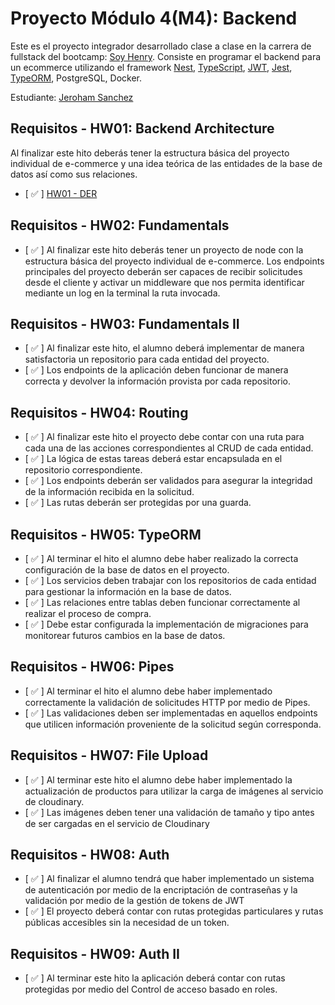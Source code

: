 # Proyecto Módulo 4(M4): Backend

Este es el proyecto integrador desarrollado clase a clase en la carrera de fullstack del bootcamp: [Soy Henry](https://www.soyhenry.com/webfullstack). Consiste en programar el backend para un ecommerce utilizando el framework [Nest](https://github.com/nestjs/nest), [TypeScript](https://www.typescriptlang.org/), [JWT](https://jwt.io/), [Jest](https://jestjs.io/), [TypeORM](https://typeorm.io/), PostgreSQL, Docker.

Estudiante: [Jeroham Sanchez](https://github.com/lordjnux)

## Requisitos - HW01: Backend Architecture

Al finalizar este hito deberás tener la estructura básica del proyecto individual de e-commerce y una idea teórica de las entidades de la base de datos así como sus relaciones.

- [ :white_check_mark: ] [HW01 - DER](./HW01-DER-SOLUTION/HW01-DER.svg)

## Requisitos - HW02: Fundamentals

- [ :white_check_mark: ] Al finalizar este hito deberás tener un proyecto de node con la estructura básica del proyecto individual de e-commerce. Los endpoints principales del proyecto deberán ser capaces de recibir solicitudes desde el cliente y activar un middleware que nos permita identificar mediante un log en la terminal la ruta invocada.

## Requisitos - HW03: Fundamentals II

- [ :white_check_mark: ] Al finalizar este hito, el alumno deberá implementar de manera satisfactoria un repositorio para cada entidad del proyecto.
- [ :white_check_mark: ] Los endpoints de la aplicación deben funcionar de manera correcta y devolver la información provista por cada repositorio.

## Requisitos - HW04: Routing

- [ :white_check_mark: ] Al finalizar este hito el proyecto debe contar con una ruta para cada una de las acciones correspondientes al CRUD de cada entidad.
- [ :white_check_mark: ] La lógica de estas tareas deberá estar encapsulada en el repositorio correspondiente.
- [ :white_check_mark: ] Los endpoints deberán ser validados para asegurar la integridad de la información recibida en la solicitud.
- [ :white_check_mark: ] Las rutas deberán ser protegidas por una guarda.

## Requisitos - HW05: TypeORM

- [ :white_check_mark: ] Al terminar el hito el alumno debe haber realizado la correcta configuración de la base de datos en el proyecto.
- [ :white_check_mark: ] Los servicios deben trabajar con los repositorios de cada entidad para gestionar la información en la base de datos.
- [ :white_check_mark: ] Las relaciones entre tablas deben funcionar correctamente al realizar el proceso de compra.
- [ :white_check_mark: ] Debe estar configurada la implementación de migraciones para monitorear futuros cambios en la base de datos.

## Requisitos - HW06: Pipes

- [ :white_check_mark: ] Al terminar el hito el alumno debe haber implementado correctamente la validación de solicitudes HTTP por medio de Pipes.
- [ :white_check_mark: ] Las validaciones deben ser implementadas en aquellos endpoints que utilicen información proveniente de la solicitud según corresponda.

## Requisitos - HW07: File Upload

- [ :white_check_mark: ] Al terminar este hito el alumno debe haber implementado la actualización de productos para utilizar la carga de imágenes al servicio de cloudinary.
- [ :white_check_mark: ] Las imágenes deben tener una validación de tamaño y tipo antes de ser cargadas en el servicio de Cloudinary

## Requisitos - HW08: Auth

- [ :white_check_mark: ] Al finalizar el alumno tendrá que haber implementado un sistema de autenticación por medio de la encriptación de contraseñas y la validación por medio de la gestión de tokens de JWT
- [ :white_check_mark: ] El proyecto deberá contar con rutas protegidas particulares y rutas públicas accesibles sin la necesidad de un token.

## Requisitos - HW09: Auth II

- [ :white_check_mark: ] Al terminar este hito la aplicación deberá contar con rutas protegidas por medio del Control de acceso basado en roles.